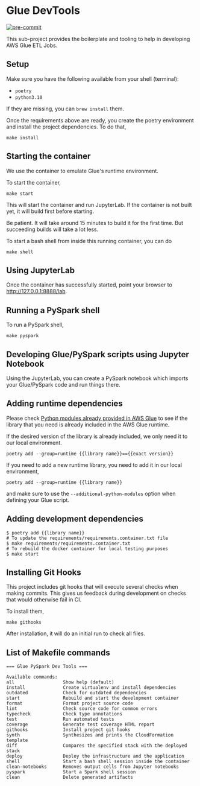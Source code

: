 # Glue DevTools

[![pre-commit](https://img.shields.io/badge/pre--commit-enabled-brightgreen?logo=pre-commit)](https://github.com/pre-commit/pre-commit)

This sub-project provides the boilerplate and tooling to help in
developing AWS Glue ETL Jobs.

## Setup

Make sure you have the following available from your shell (terminal):

- `poetry`
- `python3.10`

If they are missing, you can `brew install` them.

Once the requirements above are ready, you create the poetry environment
and install the project dependencies. To do that,

    make install

## Starting the container

We use the container to emulate Glue's runtime environment.

To start the container,

    make start

This will start the container and run JupyterLab. If the
container is not built yet, it will build first before starting.

Be patient. It will take around 15 minutes to build it for the first
time. But succeeding builds will take a lot less.

To start a bash shell from inside this running container, you can do

    make shell

## Using JupyterLab

Once the container has successfully started, point your browser to
<http://127.0.0.1:8888/lab>.

## Running a PySpark shell

To run a PySpark shell,

    make pyspark

## Developing Glue/PySpark scripts using Jupyter Notebook

Using the JupyterLab, you can create a PySpark notebook which imports
your Glue/PySpark code and run things there.

## Adding runtime dependencies

Please check [Python modules already provided in AWS Glue](https://docs.aws.amazon.com/glue/latest/dg/aws-glue-programming-python-libraries.html#glue-modules-provided)
to see if the library that you need is already included in the AWS Glue
runtime.

If the desired version of the library is already included, we only need
it to our local environment.

    poetry add --group=runtime {{library name}}=={{exact version}}

If you need to add a new runtime library, you need to add it in our local
environment,

    poetry add --group=runtime {{library name}}

and make sure to use the `--additional-python-modules` option when
defining your Glue script.

## Adding development dependencies

```shell
$ poetry add {{library name}}
# To update the requirements/requirements.container.txt file
$ make requirements/requirements.container.txt
# To rebuild the docker container for local testing purposes
$ make start
```

## Installing Git Hooks

This project includes git hooks that will execute several checks when
making commits. This gives us feedback during development on checks
that would otherwise fail in CI.

To install them,

    make githooks

After installation, it will do an initial run to check all files.

## List of Makefile commands

```
=== Glue PySpark Dev Tools ===

Available commands:
all                  Show help (default)
install              Create virtualenv and install dependencies
outdated             Check for outdated dependencies
start                Rebuild and start the development container
format               Format project source code
lint                 Check source code for common errors
typecheck            Check type annotations
test                 Run automated tests
coverage             Generate test coverage HTML report
githooks             Install project git hooks
synth                Synthesizes and prints the CloudFormation template
diff                 Compares the specified stack with the deployed stack
deploy               Deploy the infrastructure and the application
shell                Start a bash shell session inside the container
clean-notebooks      Removes output cells from Jupyter notebooks
pyspark              Start a Spark shell session
clean                Delete generated artifacts
```
